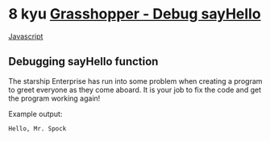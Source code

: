 # 8 kyu [Grasshopper - Debug sayHello](https://www.codewars.com/kata/5625618b1fe21ab49f00001f)

<!-- START LANGUAGE_LINKS -->

[Javascript](./javascript.js)

<!-- END LANGUAGE_LINKS -->

## Debugging sayHello function

The starship Enterprise has run into some problem when creating a program to greet everyone as they come aboard. It is your job to fix the code and get the program working again!

Example output: 
```
Hello, Mr. Spock
```